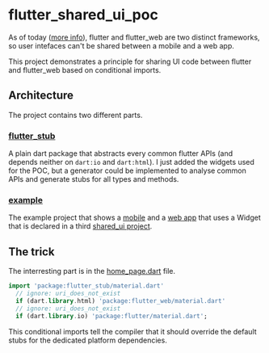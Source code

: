 # flutter_shared_ui_poc

As of today ([more info](https://github.com/flutter/flutter/wiki/Building-a-web-application-with-Flutter)), flutter and flutter_web are two distinct frameworks, so user intefaces can't be shared between a mobile and a web app.

This project demonstrates a principle for sharing UI code between flutter and flutter_web based on conditional imports.

## Architecture

The project contains two different parts.

### [flutter_stub](flutter_stub)

A plain dart package that abstracts every common flutter APIs (and depends neither on `dart:io` and `dart:html`). I just added the widgets used for the POC, but a generator could be implemented to analyse common APIs and generate stubs for all types and methods.

### [example](example)

The example project that shows a [mobile](example/mobile) and a [web app](example/webapp) that uses a Widget that is declared in a third [shared_ui project](example/shared_ui).

## The trick

The interresting part is in the [home_page.dart](example/shared_ui/lib/home_page.dart) file.

```dart
import 'package:flutter_stub/material.dart'
  // ignore: uri_does_not_exist
  if (dart.library.html) 'package:flutter_web/material.dart'
  // ignore: uri_does_not_exist
  if (dart.library.io) 'package:flutter/material.dart';
```

This conditional imports tell the compiler that it should override the default stubs for the dedicated platform dependencies.
